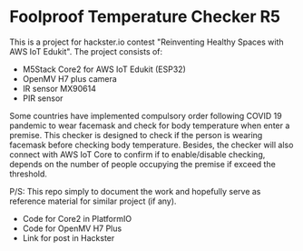 # Foolproof Temperature Checker R5
This is a project for hackster.io contest "Reinventing Healthy Spaces with AWS IoT Edukit". The project consists of:
* M5Stack Core2 for AWS IoT Edukit (ESP32)
* OpenMV H7 plus camera
* IR sensor MX90614
* PIR sensor

Some countries have implemented compulsory order following COVID 19 pandemic to wear facemask and check for body temperature when enter a premise. This checker is designed to check if the person is wearing facemask before checking body temperature. Besides, the checker will also connect with AWS IoT Core to confirm if to enable/disable checking, depends on the number of people occupying the premise if exceed the threshold.

P/S: This repo simply to document the work and hopefully serve as reference material for similar project (if any).

- Code for Core2 in PlatformIO
- Code for OpenMV H7 Plus
- Link for post in Hackster
